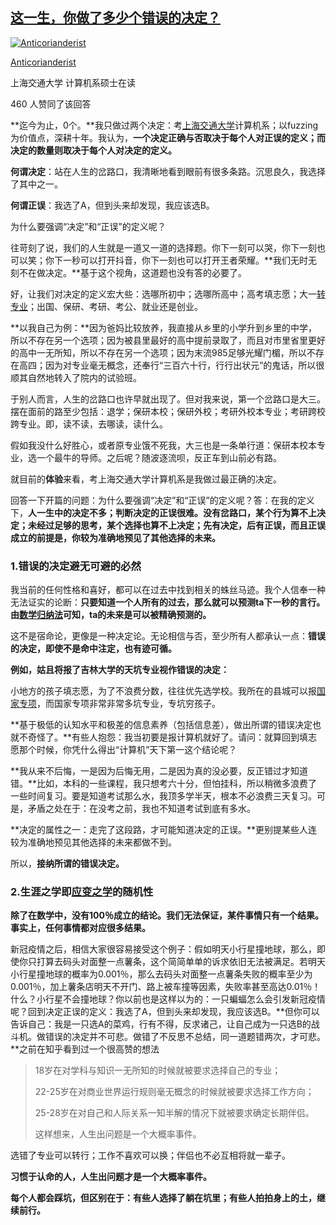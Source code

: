 ## [这一生，你做了多少个错误的决定？](https://www.zhihu.com/question/511595149/answer/2513816040)

[![Anticorianderist](https://pic3.zhimg.com/v2-71457c29d8265d0e1e02e78747b233c7_xs.jpg?source=c8b7c179)](https://www.zhihu.com/people/Goldage_0527)

[Anticorianderist](https://www.zhihu.com/people/Goldage_0527)[](https://www.zhihu.com/question/48510028)

上海交通大学 计算机系硕士在读

460 人赞同了该回答

**迄今为止，0个。**我只做过两个决定：考[上海交通大学](https://www.zhihu.com/search?q=上海交通大学&search_source=Entity&hybrid_search_source=Entity&hybrid_search_extra={"sourceType"%3A"answer"%2C"sourceId"%3A2513816040})计算机系；以fuzzing为价值点，深耕十年。我认为，**一个决定正确与否取决于每个人对正误的定义；而决定的数量则取决于每个人对决定的定义。**

**何谓决定**：站在人生的岔路口，我清晰地看到眼前有很多条路。沉思良久，我选择了其中之一。

**何谓正误**：我选了A，但到头来却发现，我应该选B。



为什么要强调“决定”和“正误”的定义呢？

往苛刻了说，我们的人生就是一道又一道的选择题。你下一刻可以哭，你下一刻也可以笑；你下一秒可以打开抖音，你下一刻也可以打开王者荣耀。**我们无时无刻不在做决定。**基于这个视角，这道题也没有答的必要了。

好，让我们对决定的定义宏大些：选哪所初中；选哪所高中；高考填志愿；大一[转专业](https://www.zhihu.com/search?q=转专业&search_source=Entity&hybrid_search_source=Entity&hybrid_search_extra={"sourceType"%3A"answer"%2C"sourceId"%3A2513816040})；出国、保研、考研、考公、就业还是创业。

**以我自己为例：**因为爸妈比较放养，我直接从乡里的小学升到乡里的中学，所以不存在另一个选项；因为被县里最好的高中提前录取了，而且对市里省里更好的高中一无所知，所以不存在另一个选项；因为末流985足够光耀门楣，所以不存在高四；因为对专业毫无概念，还奉行“三百六十行，行行出状元”的鬼话，所以很顺其自然地转入了院内的试验班。

于别人而言，人生的岔路口也许早就出现了。但对我来说，第一个岔路口是大三。摆在面前的路至少包括：退学；保研本校；保研外校；考研外校本专业；考研跨校跨专业。即，读不读，去哪读，读什么。

假如我没什么好胜心，或者原专业饿不死我，大三也是一条单行道：保研本校本专业，选一个最牛的导师。之后呢？随波逐流呗，反正车到山前必有路。

就目前的**体验**来看，考上海交通大学计算机系是我做过最正确的决定。

回答一下开篇的问题：为什么要强调“决定”和“正误”的定义呢？答：在我的定义下，**人一生中的决定不多；判断决定的正误很难。**没有岔路口，某个行为算不上决定；未经过足够的思考，某个选择也算不上决定；先有决定，后有正误，而且**正误成立的前提是，你较为准确地预见了其他选择的未来。**

### 1.错误的决定避无可避的必然

我当前的任何性格和喜好，都可以在过去中找到相关的蛛丝马迹。我个人信奉一种无法证实的论断：**只要知道一个人所有的过去，那么就可以预测ta下一秒的言行。由[数学归纳法](https://www.zhihu.com/search?q=数学归纳法&search_source=Entity&hybrid_search_source=Entity&hybrid_search_extra={"sourceType"%3A"answer"%2C"sourceId"%3A2513816040})可知，ta的未来是可以被精确预测的。**

这不是宿命论，更像是一种决定论。无论相信与否，至少所有人都承认一点：**错误的决定，即使不是命中注定，也有迹可循。**

**例如，姑且将报了吉林大学的天坑专业视作错误的决定：**

小地方的孩子填志愿，为了不浪费分数，往往优先选学校。我所在的县城可以报[国家专项](https://www.zhihu.com/search?q=国家专项&search_source=Entity&hybrid_search_source=Entity&hybrid_search_extra={"sourceType"%3A"answer"%2C"sourceId"%3A2513816040})，而国家专项非常非常多坑专业，专坑穷孩子。

**基于极低的认知水平和极差的信息素养（包括信息差），做出所谓的错误决定也就不奇怪了。**有些人抱怨：我当初要是报计算机就好了。请问：就算回到填志愿那个时候，你凭什么得出“计算机”天下第一这个结论呢？

**我从来不后悔，一是因为后悔无用，二是因为真的没必要，反正错过才知道错。**比如，本科的一些课程，我只想考六十分，但怕挂科，所以稍微多浪费了一些时间复习。要是知道考试那么水，我顶多学半天，根本不必浪费三天复习。可是，矛盾之处在于：在没考之前，我也不知道考试到底有多水。

**决定的属性之一：走完了这段路，才可能知道决定的正误。**更别提某些人连较为准确地预见其他选择的未来都做不到。

所以，**接纳所谓的错误决定。**

### 2.生涯之学即[应变之学](https://www.zhihu.com/search?q=应变之学&search_source=Entity&hybrid_search_source=Entity&hybrid_search_extra={"sourceType"%3A"answer"%2C"sourceId"%3A2513816040})的随机性

**除了在数学中，没有100％成立的结论。我们无法保证，某件事情只有一个结果。事实上，任何事情都对应很多结果。**

新冠疫情之后，相信大家很容易接受这个例子：假如明天小行星撞地球，那么，即使你只打算去码头对面整一点薯条，这个简简单单的诉求依旧无法被满足。若明天小行星撞地球的概率为0.001％，那么去码头对面整一点薯条失败的概率至少为0.001％，加上薯条店明天不开门、路上被车撞等因素，失败率甚至高达0.01％！什么？小行星不会撞地球？你以前也是这样以为的：一只蝙蝠怎么会引发新冠疫情呢？回到决定正误的定义：我选了A，但到头来却发现，我应该选B。**但你可以告诉自己：我是一只选A的菜鸡，行有不得，反求诸己，让自己成为一只选B的战斗机。做错误的决定并不可悲。做错了不反思不总结，同一道题错两次，才可悲。**之前在知乎看到过一个很高赞的想法

> 18岁在对学科与知识一无所知的时候就被要求选择自己的专业；
>
> 22-25岁在对商业世界运行规则毫无概念的时候就被要求选择工作方向；
>
> 25-28岁在对自己和人际关系一知半解的情况下就被要求确定长期伴侣。
>
> 这样想来，人生出问题是一个大概率事件。

选错了专业可以转行；工作不喜欢可以换；伴侣也不必互相将就一辈子。

**习惯于认命的人，人生出问题才是一个大概率事件。**

**每个人都会踩坑，但区别在于：有些人选择了躺在坑里；有些人拍拍身上的土，继续前行。**

